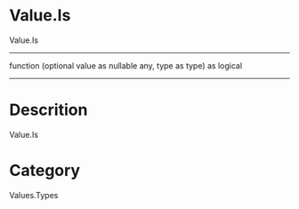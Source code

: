 ﻿# Value.Is
Value.Is
***
function (optional value as nullable any, type as type) as logical
***
# Descrition 
Value.Is
# Category 
Values.Types
